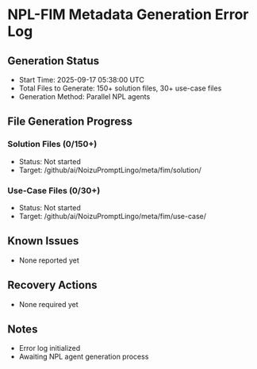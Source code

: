 # NPL-FIM Metadata Generation Error Log

## Generation Status
- Start Time: 2025-09-17 05:38:00 UTC
- Total Files to Generate: 150+ solution files, 30+ use-case files
- Generation Method: Parallel NPL agents

## File Generation Progress
### Solution Files (0/150+)
- Status: Not started
- Target: /github/ai/NoizuPromptLingo/meta/fim/solution/

### Use-Case Files (0/30+)
- Status: Not started
- Target: /github/ai/NoizuPromptLingo/meta/fim/use-case/

## Known Issues
- None reported yet

## Recovery Actions
- None required yet

## Notes
- Error log initialized
- Awaiting NPL agent generation process